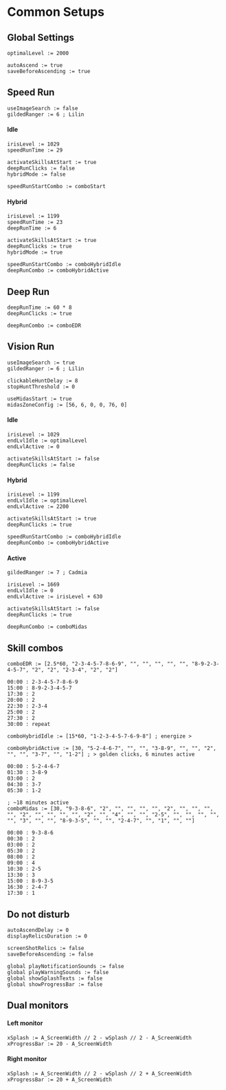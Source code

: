 # Common Setups

## Global Settings

    optimalLevel := 2000

    autoAscend := true
    saveBeforeAscending := true

## Speed Run

    useImageSearch := false
    gildedRanger := 6 ; Lilin

#### Idle

    irisLevel := 1029
    speedRunTime := 29

    activateSkillsAtStart := true
    deepRunClicks := false
    hybridMode := false

    speedRunStartCombo := comboStart

#### Hybrid

    irisLevel := 1199
    speedRunTime := 23
    deepRunTime := 6

    activateSkillsAtStart := true
    deepRunClicks := true
    hybridMode := true

    speedRunStartCombo := comboHybridIdle
    deepRunCombo := comboHybridActive

## Deep Run

    deepRunTime := 60 * 8
    deepRunClicks := true

    deepRunCombo := comboEDR

## Vision Run

    useImageSearch := true
    gildedRanger := 6 ; Lilin

    clickableHuntDelay := 8
    stopHuntThreshold := 0

    useMidasStart := true
    midasZoneConfig := [56, 6, 0, 0, 76, 0]

#### Idle

    irisLevel := 1029
    endLvlIdle := optimalLevel
    endLvlActive := 0

    activateSkillsAtStart := false
    deepRunClicks := false

#### Hybrid

    irisLevel := 1199
    endLvlIdle := optimalLevel
    endLvlActive := 2200

    activateSkillsAtStart := true
    deepRunClicks := true

    speedRunStartCombo := comboHybridIdle
    deepRunCombo := comboHybridActive

#### Active

    gildedRanger := 7 ; Cadmia

    irisLevel := 1669
    endLvlIdle := 0
    endLvlActive := irisLevel + 630

    activateSkillsAtStart := false
    deepRunClicks := true

    deepRunCombo := comboMidas

## Skill combos

    comboEDR := [2.5*60, "2-3-4-5-7-8-6-9", "", "", "", "", "", "8-9-2-3-4-5-7", "2", "2", "2-3-4", "2", "2"]

    00:00 : 2-3-4-5-7-8-6-9
    15:00 : 8-9-2-3-4-5-7
    17:30 : 2
    20:00 : 2
    22:30 : 2-3-4
    25:00 : 2
    27:30 : 2
    30:00 : repeat

    comboHybridIdle := [15*60, "1-2-3-4-5-7-6-9-8"] ; energize >
   
    comboHybridActive := [30, "5-2-4-6-7", "", "", "3-8-9", "", "", "2", "", "", "3-7", "", "1-2"] ; > golden clicks, 6 minutes active

    00:00 : 5-2-4-6-7
    01:30 : 3-8-9
    03:00 : 2
    04:30 : 3-7
    05:30 : 1-2

    ; ~18 minutes active
    comboMidas := [30, "9-3-8-6", "2", "", "", "", "", "2", "", "", "", "", "2", "", "", "", "", "2", "", "4", "", "", "2-5", "", "", "", "", "", "3", "", "", "8-9-3-5", "", "", "2-4-7", "", "1", "", ""]

    00:00 : 9-3-8-6
    00:30 : 2
    03:00 : 2
    05:30 : 2
    08:00 : 2
    09:00 : 4
    10:30 : 2-5
    13:30 : 3
    15:00 : 8-9-3-5
    16:30 : 2-4-7
    17:30 : 1

## Do not disturb

    autoAscendDelay := 0
    displayRelicsDuration := 0

    screenShotRelics := false
    saveBeforeAscending := false

    global playNotificationSounds := false
    global playWarningSounds := false
    global showSplashTexts := false
    global showProgressBar := false

## Dual monitors

#### Left monitor

    xSplash := A_ScreenWidth // 2 - wSplash // 2 - A_ScreenWidth
    xProgressBar := 20 - A_ScreenWidth

#### Right monitor

    xSplash := A_ScreenWidth // 2 - wSplash // 2 + A_ScreenWidth
    xProgressBar := 20 + A_ScreenWidth
